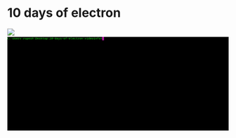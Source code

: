# 10 days of electron

![](https://img.shields.io/badge/Day-0-blue.svg?style=for-the-badge)
![alt tag](videoinfo/final.gif)
